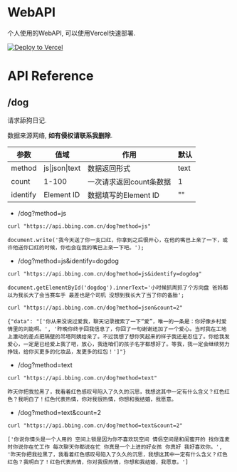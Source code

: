 # WebAPI

个人使用的WebAPI, 可以使用Vercel快速部署.

[![Deploy to Vercel](https://camo.githubusercontent.com/f209ca5cc3af7dd930b6bfc55b3d7b6a5fde1aff/68747470733a2f2f76657263656c2e636f6d2f627574746f6e)](https://vercel.com/import/project?template=https://github.com/caibingcheng/vercel-flask)

# API Reference

## /dog

请求舔狗日记.

数据来源网络, **如有侵权请联系我删除**.

| 参数 | 值域 | 作用 | 默认 |
|---|---|---|---|
| method | js\|json\|text | 数据返回形式 | text |
| count | 1-100 | 一次请求返回count条数据 | 1 |
| identify | Element ID | 数据填写的Element ID | "" |


- /dog?method=js
```
curl "https://api.bbing.com.cn/dog?method=js"
```
```
document.write('我今天送了你一支口红，你拿到之后很开心，在他的嘴巴上亲了一下，或许他送你口红的时候，你也会在我的嘴巴上亲一下吧。');
```

- /dog?method=js&identify=dogdog
```
curl "https://api.bbing.com.cn/dog?method=js&identify=dogdog"
```
```
document.getElementById('dogdog').innerText='小时候抓周抓了个方向盘 爸妈都以为我长大了会当赛车手 最差也是个司机 没想到我长大了当了你的备胎';
```

```
curl "https://api.bbing.com.cn/dog?method=json&count=2"
```
```
{"data": "['你从来没说过爱我，聊天记录搜索了一下“爱”，唯一的一条是：你好像乡村爱情里的刘能啊。', '昨晚你终于回我信息了，你回了一句谢谢还加了一个爱心。当时我在工地上激动的差点把隔壁的吊塔阿姨给亲了。不过我想了想你笑起来的样子我还是忍住了。你给我发爱心，一定是已经爱上我了吧，放心，我连咱们的孩子名字都想好了。等我，我一定会继续努力挣钱，给你买更多的化妆品，发更多的红包！']"}
```

- /dog?method=text
```
curl "https://api.bbing.com.cn/dog?method=text"
```
```
昨天你把我拉黑了，我看着红色感叹号陷入了久久的沉思，我想这其中一定有什么含义？红色红色？我明白了！红色代表热情，你对我很热情，你想和我结婚，我愿意。
```

- /dog?method=text&count=2
```
curl "https://api.bbing.com.cn/dog?method=text&count=2"
```
```
['你说你情头是一个人用的 空间上锁是因为你不喜欢玩空间 情侣空间是和闺蜜开的 找你连麦时你说你在忙工作 每次聊天你都说在忙 你真是一个上进的好女孩 你真好 我好喜欢你。', '昨天你把我拉黑了，我看着红色感叹号陷入了久久的沉思，我想这其中一定有什么含义？红色红色？我明白了！红色代表热情，你对我很热情，你想和我结婚，我愿意。']
```
